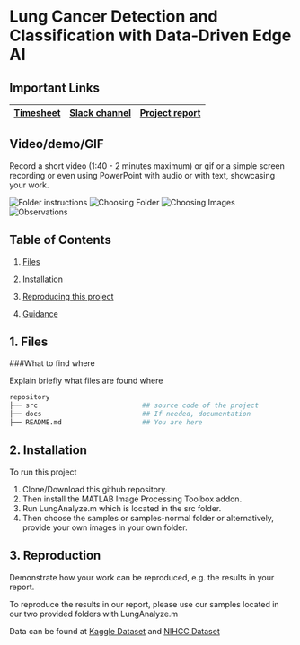 # Lung Cancer Detection and Classification with Data-Driven Edge AI

## Important Links

| [Timesheet](https://1sfu-my.sharepoint.com/:x:/g/personal/kabhishe_sfu_ca/EddggLEPrOJNpTiH1h9BxhAB3GUpRsF88dDLO90pXA7EPA?e=0xtMqg) | [Slack channel](https://app.slack.com/client/T05JYJAF22G/C05TEBSKT6W) | [Project report](https://www.overleaf.com/project/650ca32f235ab08e6431bc14) |
|-----------|---------------|-------------------------|


## Video/demo/GIF
Record a short video (1:40 - 2 minutes maximum) or gif or a simple screen recording or even using PowerPoint with audio or with text, showcasing your work.

![Folder instructions](https://i.imgur.com/7bhI5J0.png)
![Choosing Folder](https://i.imgur.com/TpgQZEN.png)
![Choosing Images](https://i.imgur.com/9xmU8wq.png)
![Observations](https://i.imgur.com/srq4UDi.png)


## Table of Contents
1. [Files](#files)

2. [Installation](#installation)

3. [Reproducing this project](#repro)

4. [Guidance](#guide)


<a name="demo"></a>
## 1. Files

###What to find where

Explain briefly what files are found where

```bash
repository
├── src                          ## source code of the project
├── docs                         ## If needed, documentation   
├── README.md                    ## You are here
```

<a name="installation"></a>

## 2. Installation

To run this project
1. Clone/Download this github repository.
2. Then install the MATLAB Image Processing Toolbox addon.
3. Run LungAnalyze.m which is located in the src folder.
4. Then choose the samples or samples-normal folder or alternatively, provide your own images in your own folder.


<a name="repro"></a>
## 3. Reproduction
Demonstrate how your work can be reproduced, e.g. the results in your report.

To reproduce the results in our report, please use our samples located in our two provided folders with LungAnalyze.m

Data can be found at [Kaggle Dataset](https://www.kaggle.com/datasets/diayruldip/carinocroma) and [NIHCC Dataset](https://nihcc.app.box.com/v/ChestXray-NIHCC)


